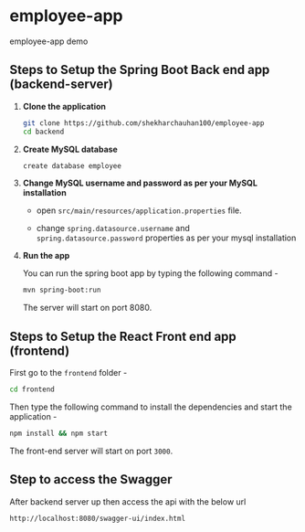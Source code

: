 # employee-app
employee-app demo

## Steps to Setup the Spring Boot Back end app (backend-server)

1. **Clone the application**

	```bash
	git clone https://github.com/shekharchauhan100/employee-app
	cd backend
	```

2. **Create MySQL database**

	```bash
	create database employee
	```

3. **Change MySQL username and password as per your MySQL installation**

	+ open `src/main/resources/application.properties` file.

	+ change `spring.datasource.username` and `spring.datasource.password` properties as per your mysql installation

4. **Run the app**

	You can run the spring boot app by typing the following command -

	```bash
	mvn spring-boot:run
	```

	The server will start on port 8080.

## Steps to Setup the React Front end app (frontend)

First go to the `frontend` folder -

```bash
cd frontend
```

Then type the following command to install the dependencies and start the application -

```bash
npm install && npm start
```

The front-end server will start on port `3000`.

## Step to access the Swagger 

After backend server up then access the api with the below url

`http://localhost:8080/swagger-ui/index.html`